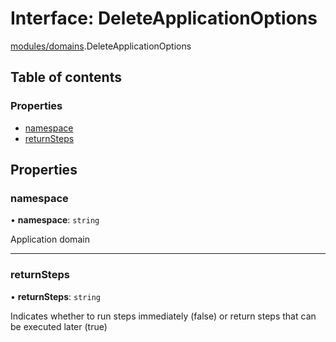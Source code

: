# Interface: DeleteApplicationOptions

[modules/domains](../modules/modules_domains.md).DeleteApplicationOptions

## Table of contents

### Properties

- [namespace](modules_domains.DeleteApplicationOptions.md#namespace)
- [returnSteps](modules_domains.DeleteApplicationOptions.md#returnsteps)

## Properties

### namespace

• **namespace**: `string`

Application domain

___

### returnSteps

• **returnSteps**: `string`

Indicates whether to run steps immediately (false) or return steps that can be executed later (true)
